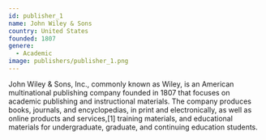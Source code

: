 ```yaml
---
id: publisher_1
name: John Wiley & Sons
country: United States
founded: 1807
genere: 
  - Academic
image: publishers/publisher_1.png
---
```


John Wiley & Sons, Inc., commonly known as Wiley, is an American multinational publishing company founded in 1807 that focuses on academic publishing and instructional materials. The company produces books, journals, and encyclopedias, in print and electronically, as well as online products and services,[1] training materials, and educational materials for undergraduate, graduate, and continuing education students.